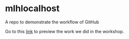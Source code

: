 # mlhlocalhost
A repo to demonstrate the workflow of GitHub

Go to this [link](https://mlhlocalhost.netlify.app) to preview the work we did in the workshop.
